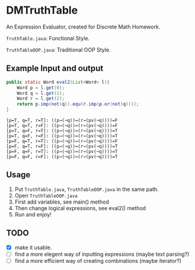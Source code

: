 # DMTruthTable
An Expression Evaluator, created for Discrete Math Homework.

`TruthTable.java`: Functional Style.

`TruthTableOOP.java`: Traditional OOP Style.

## Example Input and output
```Java
public static Word eval2(List<Word> l){
    Word p = l.get(0);
    Word q = l.get(1);
    Word r = l.get(2);
    return p.imp(not(q)).equ(r.imp(p.or(not(q))));
}
```
```
[p=T, q=T, r=T]: ((p→(¬q))↔(r→(p∨(¬q))))=F
[p=T, q=T, r=F]: ((p→(¬q))↔(r→(p∨(¬q))))=F
[p=T, q=F, r=T]: ((p→(¬q))↔(r→(p∨(¬q))))=T
[p=T, q=F, r=F]: ((p→(¬q))↔(r→(p∨(¬q))))=T
[p=F, q=T, r=T]: ((p→(¬q))↔(r→(p∨(¬q))))=F
[p=F, q=T, r=F]: ((p→(¬q))↔(r→(p∨(¬q))))=T
[p=F, q=F, r=T]: ((p→(¬q))↔(r→(p∨(¬q))))=T
[p=F, q=F, r=F]: ((p→(¬q))↔(r→(p∨(¬q))))=T
```

## Usage
1. Put `TruthTable.java`, `TruthTableOOP.java` in the same path.
2. Open `TruthTableOOP.java`
3. First add variables, see main() method
4. Then change logical expressions, see eval2() method
5. Run and enjoy!

## TODO
- [x] make it usable.
- [ ] find a more elegent way of inputting expressions (maybe text parsing?)
- [ ] find a more efficient way of creating combinations (maybe iterator?)

